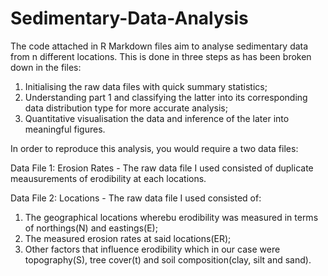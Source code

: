 # Sedimentary-Data-Analysis
The code attached in R Markdown files aim to analyse sedimentary data from n different locations. This is done in three steps as has been broken down in the files:

1. Initialising the raw data files with quick summary statistics;
2. Understanding part 1 and classifying the latter into its corresponding data distribution type for more accurate analysis;
3. Quantitative visualisation the data and inference of the later into meaningful figures.

In order to reproduce this analysis, you would require a two data files:

Data File 1: Erosion Rates -
The raw data file I used consisted of duplicate meausurements of erodibility at each locations.

Data File 2: Locations - 
The raw data file I used consisted of: 
1. The geographical locations wherebu erodibility was measured in terms of northings(N) and eastings(E);
2. The measured erosion rates at said locations(ER);
3. Other factors that influence erodibility which in our case were topography(S), tree cover(t) and soil composition(clay, silt and sand).
